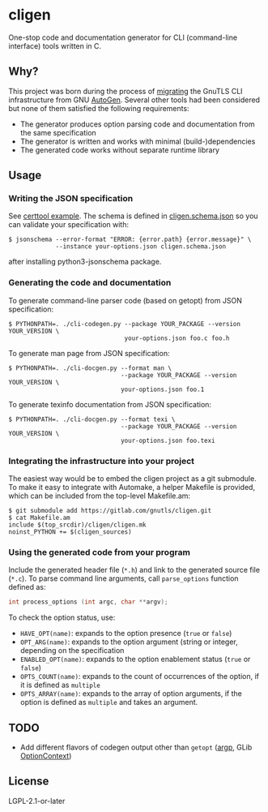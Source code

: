 # cligen

One-stop code and documentation generator for CLI (command-line
interface) tools written in C.

## Why?

This project was born during the process of
[migrating](https://gitlab.com/gnutls/gnutls/-/milestones/23#tab-issues)
the GnuTLS CLI infrastructure from GNU
[AutoGen](https://www.gnu.org/software/autogen/).  Several other tools
had been considered but none of them satisfied the following
requirements:

- The generator produces option parsing code and documentation from
  the same specification
- The generator is written and works with minimal (build-)dependencies
- The generated code works without separate runtime library

## Usage

### Writing the JSON specification

See [certtool example](fixtures/input/certtool-options.json).  The
schema is defined in [cligen.schema.json](cligen.schema.json) so you
can validate your specification with:

```console
$ jsonschema --error-format "ERROR: {error.path} {error.message}" \
             --instance your-options.json cligen.schema.json
```

after installing python3-jsonschema package.

### Generating the code and documentation

To generate command-line parser code (based on getopt) from JSON
specification:

```console
$ PYTHONPATH=. ./cli-codegen.py --package YOUR_PACKAGE --version YOUR_VERSION \
                                your-options.json foo.c foo.h
```

To generate man page from JSON specification:

```console
$ PYTHONPATH=. ./cli-docgen.py --format man \
                               --package YOUR_PACKAGE --version YOUR_VERSION \
                               your-options.json foo.1
```

To generate texinfo documentation from JSON specification:

```console
$ PYTHONPATH=. ./cli-docgen.py --format texi \
                               --package YOUR_PACKAGE --version YOUR_VERSION \
                               your-options.json foo.texi
```

### Integrating the infrastructure into your project

The easiest way would be to embed the cligen project as a git
submodule.  To make it easy to integrate with Automake, a helper
Makefile is provided, which can be included from the top-level
Makefile.am:

```console
$ git submodule add https://gitlab.com/gnutls/cligen.git
$ cat Makefile.am
include $(top_srcdir)/cligen/cligen.mk
noinst_PYTHON += $(cligen_sources)
```

### Using the generated code from your program

Include the generated header file (`*.h`) and link to the generated
source file (`*.c`).  To parse command line arguments, call
`parse_options` function defined as:

```c
int process_options (int argc, char **argv);
```

To check the option status, use:

- `HAVE_OPT(name)`: expands to the option presence (`true` or `false`)
- `OPT_ARG(name)`: expands to the option argument (string or integer,
  depending on the specification
- `ENABLED_OPT(name)`: expands to the option enablement status (`true`
  or `false`)
- `OPTS_COUNT(name)`: expands to the count of occurrences of the
  option, if it is defined as `multiple`
- `OPTS_ARRAY(name)`: expands to the array of option arguments, if the
  option is defined as `multiple` and takes an argument.

## TODO

- Add different flavors of codegen output other than `getopt` ([argp](https://www.gnu.org/software/libc/manual/html_node/Argp.html), GLib [OptionContext](https://docs.gtk.org/glib/struct.OptionContext.html))

## License

LGPL-2.1-or-later
